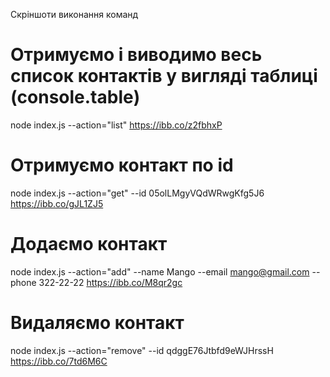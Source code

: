 Скріншоти виконання команд

# Отримуємо і виводимо весь список контактів у вигляді таблиці (console.table)
node index.js --action="list"
https://ibb.co/z2fbhxP

# Отримуємо контакт по id
node index.js --action="get" --id 05olLMgyVQdWRwgKfg5J6
https://ibb.co/gJL1ZJ5

# Додаємо контакт
node index.js --action="add" --name Mango --email mango@gmail.com --phone 322-22-22
https://ibb.co/M8qr2gc

# Видаляємо контакт
node index.js --action="remove" --id qdggE76Jtbfd9eWJHrssH
https://ibb.co/7td6M6C
